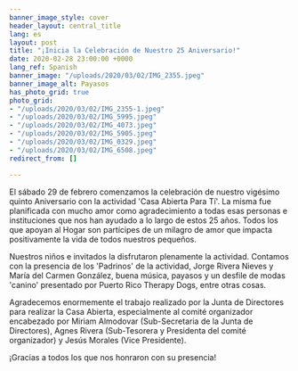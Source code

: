 ```yaml
---
banner_image_style: cover
header_layout: central_title
lang: es
layout: post
title: "¡Inicia la Celebración de Nuestro 25 Aniversario!"
date: 2020-02-28 23:00:00 +0000
lang_ref: Spanish
banner_image: "/uploads/2020/03/02/IMG_2355.jpeg"
banner_image_alt: Payasos
has_photo_grid: true
photo_grid:
- "/uploads/2020/03/02/IMG_2355-1.jpeg"
- "/uploads/2020/03/02/IMG_5995.jpeg"
- "/uploads/2020/03/02/IMG_4073.jpeg"
- "/uploads/2020/03/02/IMG_5905.jpeg"
- "/uploads/2020/03/02/IMG_0329.jpeg"
- "/uploads/2020/03/02/IMG_6508.jpeg"
redirect_from: []

---
```

El sábado 29 de febrero comenzamos la celebración de nuestro vigésimo quinto Aniversario con la actividad 'Casa Abierta Para Tí'. La misma fue planificada con mucho amor como agradecimiento a todas esas personas e instituciones que nos han ayudado a lo largo de estos 25 años. Todos los que apoyan al Hogar son partícipes de un milagro de amor que impacta positivamente la vida de todos nuestros pequeños.

Nuestros niños e invitados la disfrutaron plenamente la actividad. Contamos con la presencia de los 'Padrinos' de la actividad, Jorge Rivera Nieves y María del Carmen González, buena música, payasos y un desfile de modas 'canino' presentado por Puerto Rico Therapy Dogs, entre otras cosas.

Agradecemos enormemente el trabajo realizado por la Junta de Directores para realizar la Casa Abierta, especialmente al comité organizador encabezado por Miriam Almodovar (Sub-Secretaria de la Junta de Directores), Agnes Rivera (Sub-Tesorera y Presidenta del comité organizador) y Jesús Morales (Vice Presidente).

¡Gracias a todos los que nos honraron con su presencia!